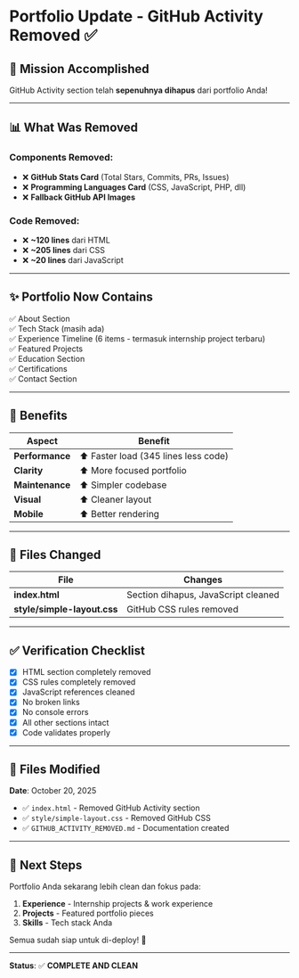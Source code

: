 # Portfolio Update - GitHub Activity Removed ✅

## 🎉 Mission Accomplished

GitHub Activity section telah **sepenuhnya dihapus** dari portfolio Anda!

---

## 📊 What Was Removed

### Components Removed:
- ❌ **GitHub Stats Card** (Total Stars, Commits, PRs, Issues)
- ❌ **Programming Languages Card** (CSS, JavaScript, PHP, dll)
- ❌ **Fallback GitHub API Images**

### Code Removed:
- ❌ **~120 lines** dari HTML
- ❌ **~205 lines** dari CSS
- ❌ **~20 lines** dari JavaScript

---

## ✨ Portfolio Now Contains

✅ About Section  
✅ Tech Stack (masih ada)  
✅ Experience Timeline (6 items - termasuk internship project terbaru)  
✅ Featured Projects  
✅ Education Section  
✅ Certifications  
✅ Contact Section  

---

## 🚀 Benefits

| Aspect | Benefit |
|--------|---------|
| **Performance** | ⬆️ Faster load (345 lines less code) |
| **Clarity** | ⬆️ More focused portfolio |
| **Maintenance** | ⬆️ Simpler codebase |
| **Visual** | ⬆️ Cleaner layout |
| **Mobile** | ⬆️ Better rendering |

---

## 📁 Files Changed

| File | Changes |
|------|---------|
| **index.html** | Section dihapus, JavaScript cleaned |
| **style/simple-layout.css** | GitHub CSS rules removed |

---

## ✅ Verification Checklist

- [x] HTML section completely removed
- [x] CSS rules completely removed
- [x] JavaScript references cleaned
- [x] No broken links
- [x] No console errors
- [x] All other sections intact
- [x] Code validates properly

---

## 📝 Files Modified

**Date**: October 20, 2025

- ✅ `index.html` - Removed GitHub Activity section
- ✅ `style/simple-layout.css` - Removed GitHub CSS
- ✅ `GITHUB_ACTIVITY_REMOVED.md` - Documentation created

---

## 🎯 Next Steps

Portfolio Anda sekarang lebih clean dan fokus pada:
1. **Experience** - Internship projects & work experience
2. **Projects** - Featured portfolio pieces
3. **Skills** - Tech stack Anda

Semua sudah siap untuk di-deploy! 🚀

---

**Status**: ✅ **COMPLETE AND CLEAN**
